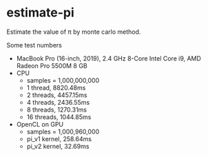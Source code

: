 # estimate-pi
Estimate the value of π by monte carlo method.

Some test numbers
- MacBook Pro (16-inch, 2019), 2.4 GHz 8-Core Intel Core i9, AMD Radeon Pro 5500M 8 GB
- CPU
  - samples = 1,000,000,000
  - 1 thread, 8820.48ms
  - 2 threads, 4457.15ms
  - 4 threads, 2436.55ms
  - 8 threads, 1270.31ms
  - 16 threads, 1044.85ms
- OpenCL on GPU
  - samples = 1,000,960,000
  - pi_v1 kernel, 258.64ms
  - pi_v2 kernel, 32.69ms
